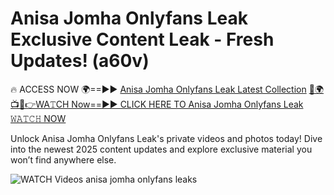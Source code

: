 # Anisa Jomha Onlyfans Leak Exclusive Content Leak - Fresh Updates! (a60v)

🔥 ACCESS NOW 🌍==►► <a href="https://tinyurl.com/3fjeunct" rel="nofollow">Anisa Jomha Onlyfans Leak Latest Collection</a></h3>
[🔴🌍📺📱👉WA𝚃CH Now==►► CLICK HERE TO Anisa Jomha Onlyfans Leak 𝚆𝙰𝚃𝙲𝙷 NOW](https://tinyurl.com/3fjeunct)

Unlock Anisa Jomha Onlyfans Leak's private videos and photos today! Dive into the newest 2025 content updates and explore exclusive material you won’t find anywhere else.


<a href="https://tinyurl.com/3fjeunct" rel="nofollow" data-target="animated-image.originalLink"><img src="https://camo.githubusercontent.com/8a4f000d20f83aca3bf7ec5f350d767afa0574a8a352519fd8cfa583a6f93a33/68747470733a2f2f692e696d6775722e636f6d2f644a486b345a712e676966" alt="WATCH Videos" data-canonical-src="https://i.imgur.com/dJHk4Zq.gif" style="max-width: 100%; display: inline-block;" data-target="animated-image.originalImage"></a>
anisa jomha onlyfans leaks